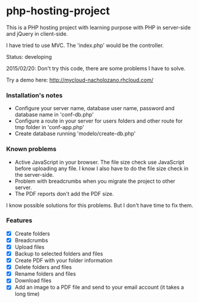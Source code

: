 # php-hosting-project

This is a PHP hosting project with learning purpose with PHP in server-side and jQuery in client-side.

I have tried to use MVC. The 'index.php' would be the controller.

Status: developing

2015/02/20: Don't try this code, there are some problems I have to solve. 

Try a demo here: http://mycloud-nacholozano.rhcloud.com/

### Installation's notes

- Configure your server name, database user name, password and database name in 'conf-db.php'
- Configure a route in your server for users folders and other route for tmp folder in 'conf-app.php'
- Create database running 'modelo/create-db.php'

### Known problems

- Active JavaScript in your browser. The file size check use JavaScript before uploading any file. I know I also have to do the file size check in the server-side.
- Problem with breadcrumbs when you migrate the project to other server.
- The PDF reports don't add the PDF size.

I know possible solutions for this problems. But I don't have time to fix them. 

### Features

- [x] Create folders 
- [x] Breadcrumbs
- [x] Upload files
- [x] Backup to selected folders and files
- [x] Create PDF with your folder information
- [x] Delete folders and files
- [x] Rename folders and files
- [x] Download files
- [X] Add an image to a PDF file and send to your email account (it takes a long time)
